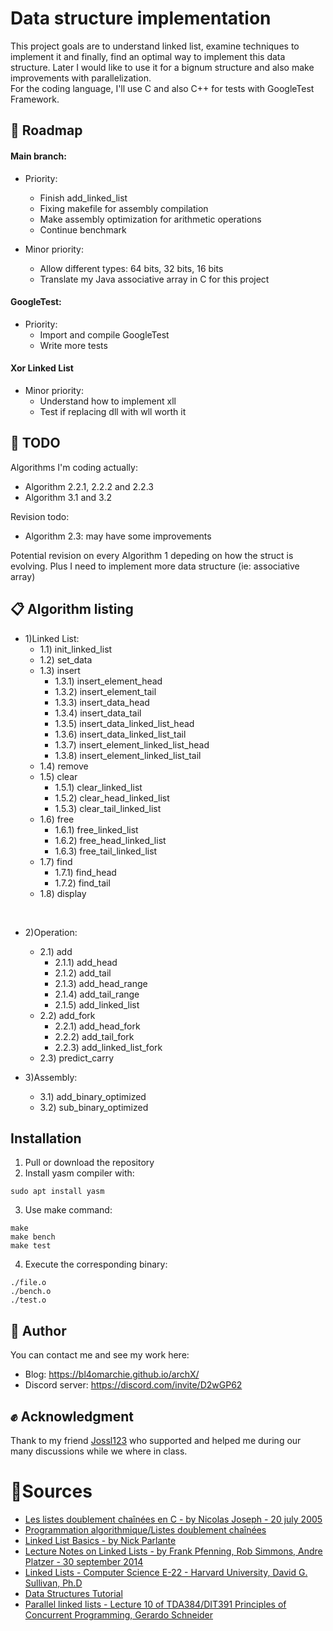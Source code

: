 # Data structure implementation

This project goals are to understand linked list, examine techniques to implement it and finally, find an optimal way to implement this data structure. Later I would like to use it for a bignum structure and also make improvements with parallelization. <br/>
For the coding language, I'll use C and also C++ for tests with GoogleTest Framework.

## 🚚  Roadmap

#### Main branch:
- Priority:
  - Finish add_linked_list
  - Fixing makefile for assembly compilation
  - Make assembly optimization for arithmetic operations
  - Continue benchmark

- Minor priority:
  - Allow different types: 64 bits, 32 bits, 16 bits
  - Translate my Java associative array in C for this project

#### GoogleTest:
- Priority:
  - Import and compile GoogleTest
  - Write more tests

#### Xor Linked List
- Minor priority:
  - Understand how to implement xll
  - Test if replacing dll with wll worth it

## 🚧 TODO

Algorithms I'm coding actually:
- Algorithm 2.2.1, 2.2.2 and 2.2.3
- Algorithm 3.1 and 3.2

Revision todo:
- Algorithm 2.3: may have some improvements

Potential revision on every Algorithm 1 depeding on how the struct is evolving.
Plus I need to implement more data structure (ie: associative array)

## 📋 Algorithm listing
- 1)Linked List:
    - 1.1) init_linked_list
    - 1.2) set_data
    - 1.3) insert
        - 1.3.1) insert_element_head
        - 1.3.2) insert_element_tail
        - 1.3.3) insert_data_head
        - 1.3.4) insert_data_tail
        - 1.3.5) insert_data_linked_list_head
        - 1.3.6) insert_data_linked_list_tail
        - 1.3.7) insert_element_linked_list_head
        - 1.3.8) insert_element_linked_list_tail
    - 1.4) remove
    - 1.5) clear
        - 1.5.1) clear_linked_list
        - 1.5.2) clear_head_linked_list
        - 1.5.3) clear_tail_linked_list
    - 1.6) free
        - 1.6.1) free_linked_list
        - 1.6.2) free_head_linked_list
        - 1.6.3) free_tail_linked_list
    - 1.7) find
        - 1.7.1) find_head
        - 1.7.2) find_tail
    - 1.8) display

<br/>

- 2)Operation:
    - 2.1) add
        - 2.1.1) add_head
        - 2.1.2) add_tail
        - 2.1.3) add_head_range
        - 2.1.4) add_tail_range
        - 2.1.5) add_linked_list
    - 2.2) add_fork
        - 2.2.1) add_head_fork
        - 2.2.2) add_tail_fork
        - 2.2.3) add_linked_list_fork
    - 2.3) predict_carry

- 3)Assembly:
    - 3.1) add_binary_optimized
    - 3.2) sub_binary_optimized

## Installation

1) Pull or download the repository
2) Install yasm compiler with:
```
sudo apt install yasm
```
3) Use make command:
```
make
make bench 
make test
```
4) Execute the corresponding binary:
```
./file.o
./bench.o
./test.o
```

## 📣 Author
You can contact me and see my work here:

- Blog: https://bl4omarchie.github.io/archX/
- Discord server: https://discord.com/invite/D2wGP62


## ✊ Acknowledgment

Thank to my friend [Jossl123](https://github.com/Jossl123) who supported and helped me during our many discussions while we where in class.

# 🔗Sources
- [Les listes doublement chaînées en C - by Nicolas Joseph - 20 july 2005](https://nicolasj.developpez.com/articles/listedouble/#LIII-C)
- [Programmation algorithmique/Listes doublement chaînées](https://fr.wikibooks.org/wiki/Programmation_algorithmique/Listes_doublement_cha%C3%AEn%C3%A9es)
- [Linked List Basics - by Nick Parlante](http://cslibrary.stanford.edu/103/LinkedListBasics.pdf)
- [Lecture Notes on Linked Lists - by Frank Pfenning, Rob Simmons, Andre Platzer - 30 september 2014](https://www.cs.cmu.edu/~rjsimmon/15122-f14/lec/11-linkedlist.pdf)
- [Linked Lists - Computer Science E-22 - Harvard University, David G. Sullivan, Ph.D](https://cscie22.sites.fas.harvard.edu/files/lectures/04_linked_lists.pdf)
- [Data Structures Tutorial](https://www.geeksforgeeks.org/data-structures/)
- [Parallel linked lists - Lecture 10 of TDA384/DIT391 Principles of Concurrent Programming, Gerardo Schneider](https://www.cse.chalmers.se/edu/course/TDA384_LP1/files/lectures/Lecture10-parallel_lists.pdf)